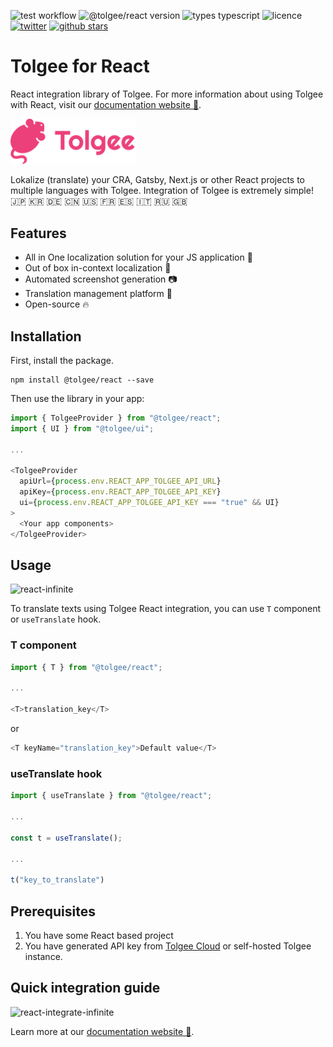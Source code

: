 ![test workflow](https://github.com/tolgee/tolgee-js/actions/workflows/test.yml/badge.svg)
![@tolgee/react version](https://img.shields.io/npm/v/@tolgee/react?label=%40tolgee%2Freact)
![types typescript](https://img.shields.io/badge/Types-Typescript-blue)
![licence](https://img.shields.io/github/license/tolgee/tolgee-js)
[![twitter](https://img.shields.io/twitter/follow/Tolgee_i18n?style=social)](https://twitter.com/Tolgee_i18n)
[![github stars](https://img.shields.io/github/stars/tolgee/tolgee-js?style=social)](https://github.com/tolgee/tolgee-js)

# Tolgee for React

React integration library of Tolgee. For more information about using Tolgee with React, visit our
[documentation website 📖](https://tolgee.io/docs/web/using_with_react/installation). 

[<img src="https://raw.githubusercontent.com/tolgee/documentation/main/tolgee_logo_text.svg" alt="Tolgee" width="200" />](https://tolgee.io)

Lokalize (translate) your CRA, Gatsby, Next.js or other React projects to multiple languages with Tolgee. Integration of
Tolgee is extremely simple! 🇯🇵 🇰🇷 🇩🇪 🇨🇳 🇺🇸 🇫🇷 🇪🇸 🇮🇹 🇷🇺 🇬🇧

## Features
 - All in One localization solution for your JS application 🙌
 - Out of box in-context localization 🎉
 - Automated screenshot generation 📷
 - Translation management platform 🎈
 - Open-source 🔥

## Installation

First, install the package.

    npm install @tolgee/react --save

Then use the library in your app:

```typescript jsx
import { TolgeeProvider } from "@tolgee/react";
import { UI } from "@tolgee/ui";

...

<TolgeeProvider
  apiUrl={process.env.REACT_APP_TOLGEE_API_URL}
  apiKey={process.env.REACT_APP_TOLGEE_API_KEY}
  ui={process.env.REACT_APP_TOLGEE_API_KEY === "true" && UI}
>
  <Your app components>
</TolgeeProvider>
```

## Usage

![react-infinite](https://user-images.githubusercontent.com/18496315/137308502-844f5ccf-1895-414d-bf40-6707cb691853.gif)

To translate texts using Tolgee React integration, you can use `T` component or `useTranslate` hook.

### T component

```typescript jsx
import { T } from "@tolgee/react";

...

<T>translation_key</T>
```

or

```typescript jsx
<T keyName="translation_key">Default value</T>
```

### useTranslate hook

```javascript
import { useTranslate } from "@tolgee/react";

...

const t = useTranslate();

...

t("key_to_translate")
```

## Prerequisites

1. You have some React based project
2. You have generated API key from [Tolgee Cloud](https://app.tolgee.io) or self-hosted Tolgee instance.

## Quick integration guide

![react-integrate-infinite](https://user-images.githubusercontent.com/18496315/137310546-d4addbe2-4825-4262-bd18-b731b1941bce.gif)

Learn more at our [documentation website 📖](https://tolgee.io). 
